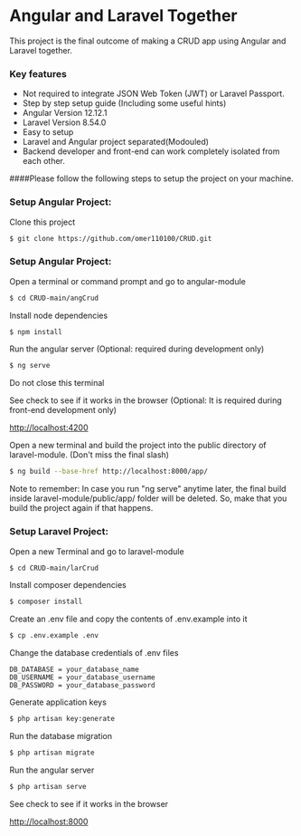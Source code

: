 # Angular and Laravel Together
This project is the final outcome of making a CRUD app using Angular and Laravel together.

### Key features

 * Not required to integrate JSON Web Token (JWT) or Laravel Passport.
 * Step by step setup guide (Including some useful hints)
 * Angular Version 12.12.1
 * Laravel Version 8.54.0
 * Easy to setup
 * Laravel and Angular project separated(Modouled)
 * Backend developer and front-end can work completely isolated from each other.

####Please follow the following steps to setup the project on your machine.

### Setup Angular Project:

Clone this project
```sh
$ git clone https://github.com/omer110100/CRUD.git
```
 
### Setup Angular Project:
Open a terminal or command prompt and go to angular-module
```sh
$ cd CRUD-main/angCrud
```

Install node dependencies
```sh
$ npm install
```

Run the angular server (Optional: required during development only)
```sh
$ ng serve
```
Do not close this terminal

See check to see if it works in the browser (Optional: It is required during front-end development only)

[http://localhost:4200](http://localhost:4200/)



Open a new terminal and build the project into the public directory of laravel-module. (Don't miss the final slash)
```sh
$ ng build --base-href http://localhost:8000/app/
```
Note to remember: In case you run "ng serve" anytime later, the final build inside laravel-module/public/app/ folder will be deleted. So, make that you build the project again if that happens.


### Setup Laravel Project:

Open a new Terminal and go to laravel-module
```sh
$ cd CRUD-main/larCrud
```

Install composer dependencies
```sh
$ composer install
```

Create an .env file and copy the contents of .env.example into it
```sh
$ cp .env.example .env
```


Change the database credentials of .env files
```
DB_DATABASE = your_database_name
DB_USERNAME = your_database_username
DB_PASSWORD = your_database_password
```

Generate application keys
```sh
$ php artisan key:generate
```

Run the database migration
```sh
$ php artisan migrate
```

Run the angular server
```sh
$ php artisan serve
```


See check to see if it works in the browser

[http://localhost:8000](http://localhost:8000/)


